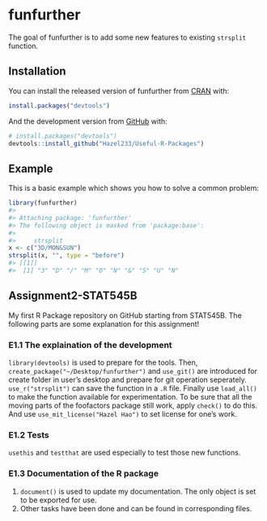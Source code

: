 
<!-- README.md is generated from README.Rmd. Please edit that file -->

# funfurther

<!-- badges: start -->

<!-- badges: end -->

The goal of funfurther is to add some new features to existing
`strsplit` function.

## Installation

You can install the released version of funfurther from
[CRAN](https://CRAN.R-project.org) with:

``` r
install.packages("devtools")
```

And the development version from [GitHub](https://github.com/) with:

``` r
# install.packages("devtools")
devtools::install_github("Hazel233/Useful-R-Packages")
```

## Example

This is a basic example which shows you how to solve a common problem:

``` r
library(funfurther)
#> 
#> Attaching package: 'funfurther'
#> The following object is masked from 'package:base':
#> 
#>     strsplit
x <- c("3D/MON&SUN")
strsplit(x, "", type = "before")
#> [[1]]
#>  [1] "3" "D" "/" "M" "O" "N" "&" "S" "U" "N"
```

## Assignment2-STAT545B

My first R Package repository on GitHub starting from STAT545B. The
following parts are some explanation for this assignment\!

### E1.1 The explaination of the development

`library(devtools)` is used to prepare for the tools. Then,
`create_package("~/Desktop/funfurther")` and `use_git()` are introduced
for create folder in user’s desktop and prepare for git operation
seperately. `use_r("strsplit")` can save the function in a `.R` file.
Finally use `load_all()` to make the function available for
experimentation. To be sure that all the moving parts of the foofactors
package still work, apply `check()` to do this. And use
`use_mit_license("Hazel Hao")` to set license for one’s work.

### E1.2 Tests

`usethis` and `testthat` are used especially to test those new
functions.

### E1.3 Documentation of the R package

1.  `document()` is used to update my documentation. The only object is
    set to be exported for use.
2.  Other tasks have been done and can be found in corresponding files.
